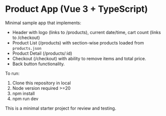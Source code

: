 # Product App (Vue 3 + TypeScript)

Minimal sample app that implements:
- Header with logo (links to /products), current date/time, cart count (links to /checkout)
- Product List (/products) with section-wise products loaded from `products.json`
- Product Detail (/products/:id)
- Checkout (/checkout) with ability to remove items and total price.
- Back button functionality.

To run:
1. Clone this repository in local
2. Node version required >=20
3. npm install
4. npm run dev

This is a minimal starter project for review and testing.
